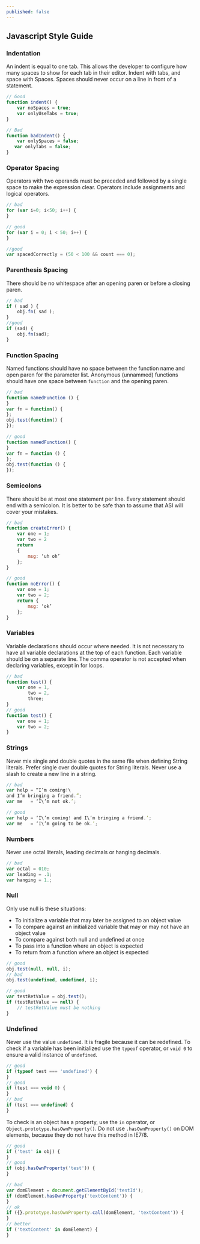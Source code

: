 ```yaml
---
published: false
---
```


## Javascript Style Guide

### Indentation
An indent is equal to one tab. This allows the developer to configure how many spaces to show for each tab in their editor. Indent with tabs, and space with Spaces. Spaces should never occur on a line in front of a statement.

```js
// Good
function indent() {
	var noSpaces = true;
	var onlyUseTabs = true;
}

// Bad
function badIndent() {
	var onlySpaces = false;
   var onlyTabs = false;
}
```

### Operator Spacing
Operators with two operands must be preceded and followed by a single space to make the expression clear. Operators include assignments and logical operators.

```js
// bad
for (var i=0; i<50; i++) {
}

// good
for (var i = 0; i < 50; i++) {
}

//good
var spacedCorrectly = (50 < 100 && count === 0);
```

### Parenthesis Spacing
There should be no whitespace after an opening paren or before a closing paren.

```js
// bad
if ( sad ) {
	obj.fn( sad );
}
//good
if (sad) {
	obj.fn(sad);
}
```

### Function Spacing
Named functions should have no space between the function name and open paren for the parameter list. Anonymous (unnammed) functions should have one space between `function` and the opening paren.

```js
// bad
function namedFunction () {
}
var fn = function() {
};
obj.test(function() {
});

// good
function namedFunction() {
}
var fn = function () {
};
obj.test(function () {
});
```

### Semicolons
There should be at most one statement per line. Every statement should end with a semicolon. It is better to be safe than to assume that ASI will cover your mistakes.

```js
// bad
function createError() {
	var one = 1;
	var two = 2
	return
	{
		msg: ‘uh oh’
	};
}

// good
function noError() {
	var one = 1;
	var two = 2;
	return {
		msg: ‘ok’
	};
}
```

### Variables
Variable declarations should occur where needed. It is not necessary to have all variable declarations at the top of each function. Each variable should be on a separate line. The comma operator is not accepted when declaring variables, except in for loops.

```js
// bad
function test() {
	var one = 1,
		two = 2,
		three;
}
// good
function test() {
	var one = 1;
	var two = 2;
}
```

### Strings
Never mix single and double quotes in the same file when defining String literals. Prefer single over double quotes for String literals. Never use a slash to create a new line in a string.

```js
// bad
var help = “I’m coming!\
and I’m bringing a friend.”;
var me   = ‘I\’m not ok.’;

// good
var help = ‘I\’m coming! and I\’m bringing a friend.’;
var me   = ‘I\’m going to be ok.’;
```

### Numbers
Never use octal literals, leading decimals or hanging decimals.

```js
// bad
var octal = 010;
var leading = .1;
var hanging = 1.;
```

### Null
Only use null is these situations:
- To initialize a variable that may later be assigned to an object value
- To compare against an initialized variable that may or may not have an object value
- To compare against both null and undefined at once
- To pass into a function where an object is expected
- To return from a function where an object is expected

```js
// good
obj.test(null, null, i);
// bad
obj.test(undefined, undefined, i);

// good
var testRetValue = obj.test();
if (testRetValue == null) {
	// testRetValue must be nothing
}
```

### Undefined
Never use the value `undefined`. It is fragile because it can be redefined. To check if a variable has been initialized use the `typeof` operator, or `void 0` to ensure a valid instance of `undefined`.
```js
// good
if (typeof test === 'undefined') {
}
// good
if (test === void 0) {
}
// bad
if (test === undefined) {
}
```
To check is an object has a property, use the `in` operator, or `Object.prototype.hasOwnProperty()`. Do not use `.hasOwnProperty()` on DOM elements, because they do not have this method in IE7/8.
```js
// good
if ('test' in obj) {
}
// good
if (obj.hasOwnProperty('test')) {
}

// bad
var domElement = document.getElementById('testId');
if (domElement.hasOwnProperty('textContent')) {
}
// ok
if ({}.prototype.hasOwnProperty.call(domElement, 'textContent')) {
}
// better
if ('textContent' in domElement) {
}
```






